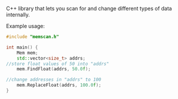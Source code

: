 C++ library that lets you scan for and change different types of data internally.

Example usage:
```cpp
#include "memscan.h"

int main() {
    Mem mem;
    std::vector<size_t> addrs;
//store float values of 50 into "addrs"
    mem.FindFloat(addrs, 50.0f);

//change addresses in "addrs" to 100
    mem.ReplaceFloat(addrs, 100.0f);
}
```
